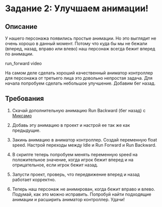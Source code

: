# Задание 2: Улучшаем анимации!

## Описание

У нашего персонажа появились простые анимации. Но это выглядит не очень хорошо в данный момент. Потому что куда бы мы не бежали (вперед, назад, вправо или влево) наш персонаж всегда бежит вперед по анимации.

run_forward video

На самом деле сделать хороший качественный аниматор контроллер для персонажа от третьего лица это довольно непростая задача. Для начала попробуем сделать небольшое улучшение. Добавим бег назад.

## Требования

1. Скачай дополнительную анимацию Run Backward (бег назад) с [Миксамо](https://www.mixamo.com/)

2. Добавь эту анимацию в проект и настрой ее так же как предыдущие.

3. Закинь анимацию в аниматор контроллер. Создай переменную float speed. Настрой переходы между Idle и Run Forward и Run Backward.

4. В скрипте теперь попробуем менять переменную speed на положительное значение, когда игрок бежит вперед и на отрицательное, если игрок бежит назад.

5. Запусти проект, проверь, что передвижение вперед и назад работает корректно.

6. Теперь наш персонаж не анимирован, когда бежит вправо и влево. Подумай, как это можно исправить. Попробуй найти подходящие анимации и расширить аниматор контроллер. Удачи!

